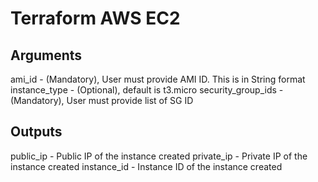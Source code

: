 # Terraform AWS EC2

## Arguments
ami_id - (Mandatory), User must provide AMI ID. This is in String format
instance_type - (Optional), default is t3.micro
security_group_ids - (Mandatory), User must provide list of SG ID

## Outputs
public_ip - Public IP of the instance created
private_ip - Private IP of the instance created
instance_id - Instance ID of the instance created
